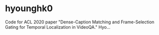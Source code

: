 # hyounghk0
Code for ACL 2020 paper "Dense-Caption Matching and Frame-Selection Gating for Temporal Localization in VideoQA." Hyo…
